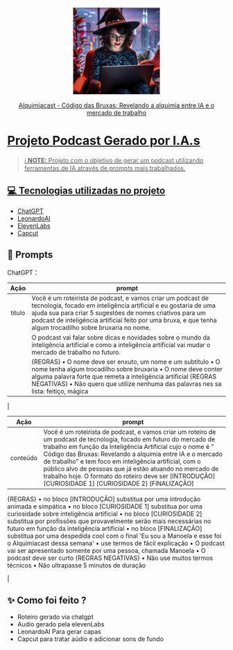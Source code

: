 <p align="center">
<img 
    src="./assets/bruxa_ia.jpeg"
    width="200"
/>
</p>

<a href="https://creators.spotify.com/pod/show/manoela40/episodes/Cdigo-das-Bruxas-Revelando-a-alquimia-entre-IA-e-o-mercado-de-trabalho-e2sr5ns/">
    
</p>

<p align="center">
    Alquimiacast - Código das Bruxas: Revelando a alquimia entre IA e o mercado de trabalho
</p>


# Projeto Podcast Gerado por I.A.s


 > ℹ️ **NOTE:** Projeto com o objetivo de gerar um podcast utilizando ferramentas de IA através de prompts mais trabalhados.


## 💻 Tecnologias utilizadas no projeto

- [ChatGPT](https://chat.openai.com/) 
- [LeonardoAI](https://app.leonardo.ai/)
- [ElevenLabs](https://beta.elevenlabs.io/)
- [Capcut](https://www.capcut.com/pt-br/)

## 🧠 Prompts

ChatGPT：

|   Ação   | prompt                                                                                                                                                                                                                                                                         |
| :------: | ------------------------------------------------------------------------------------------------------------------------------------------------------------------------------------------------------------------------------------------------------------------------------ |
|  título  | Você é um roteirista de podcast, e vamos criar um podcast de tecnologia, focado em inteligência artificial e eu gostaria de uma ajuda sua para criar 5 sugestões de nomes criativos para um podcast de inteligência artificial feito por uma bruxa, e que tenha algum trocadilho sobre bruxaria no nome.
|          | O podcast vai falar sobre dicas e novidades sobre o mundo da inteligência artificial e como a inteligência artificial vai mudar o mercado de trabalho no futuro.
|          |{REGRAS} •	O nome deve ser enxuto, um nome e um subtítulo •	O nome tenha algum trocadilho sobre bruxaria •	O nome deve conter alguma palavra forte que remeta a inteligência artificial {REGRAS NEGATIVAS} •	Não quero que utilize nenhuma das palavras nes sa lista: feitiço, mágica

 |

|  Ação  | prompt                                                                                 |
| :----: | -------------------------------------------------------------------------------------- |
| conteúdo | Você é um roteirista de podcast, e vamos criar um roteiro de um podcast de tecnologia, focado em futuro do mercado de trabalho em função da Inteligência Artificial cujo o nome é " Código das Bruxas: Revelando a alquimia entre IA e o mercado de trabalho" e tem foco em inteligência artificial, com o público alvo de pessoas que já estão atuando no mercado de trabalho hoje. O formato do roteiro deve ser [INTRODUÇÃO] [CURIOSIDADE 1] [CURIOSIDADE 2] [FINALIZAÇÃO]
{REGRAS} •	no bloco [INTRODUÇÃO] substitua por uma introdução animada e simpática •	no bloco [CURIOSIDADE 1] substitua por uma curiosidade sobre inteligência artificial •	no bloco [CURIOSIDADE 2] substitua por profissões que provavelmente serão mais necessárias no futuro em função da inteligência artificial •	no bloco [FINALIZAÇÃO] substitua por uma despedida cool com o final 'Eu sou a Manoela e esse foi o Alquimiacast dessa semana' •	use termos de fácil explicação •	O podcast vai ser apresentado somente por uma pessoa, chamada Manoela •	O podcast deve ser curto {REGRAS NEGATIVAS} •	Não use muitos termos técnicos •	Não ultrapasse 5 minutos de duração  

|


## ✨ Como foi feito ?

- Roteiro gerado via chatgpt
- Audio gerado pela elevenLabs
- LeonardoAI Para gerar capas
- Capcut para tratar aúdio e adicionar sons de fundo

